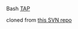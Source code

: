 Bash [TAP](http://testanything.org)

cloned from [this SVN repo](http://svn.solucorp.qc.ca/repos/solucorp/JTap/trunk/)
